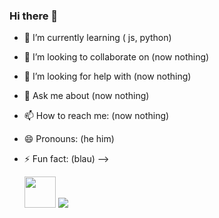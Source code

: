 ### Hi there 👋







- 🌱 I’m currently learning ( js, python)
- 👯 I’m looking to collaborate on (now nothing)
- 🤔 I’m looking for help with (now nothing)
- 💬 Ask me about (now nothing)
- 📫 How to reach me: (now nothing)
- 😄 Pronouns: (he him)
- ⚡ Fun fact: (blau)
-->

  <img width="50" height="50" src="https://cdn.jsdelivr.net/gh/devicons/devicon@latest/icons/python/python-original.svg" />
  <img src="https://cdn.jsdelivr.net/gh/devicons/devicon@latest/icons/javascript/javascript-original.svg" />


